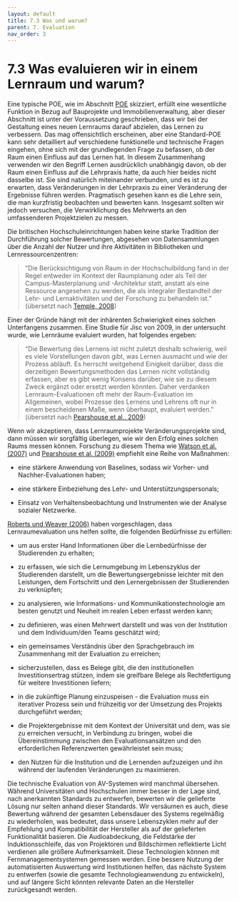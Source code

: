 ```yaml
---
layout: default
title: 7.3 Was und warum?
parent: 7. Evaluation
nav_order: 3
---
```


# 7.3 Was evaluieren wir in einem Lernraum und warum?

Eine typische POE, wie im Abschnitt [POE](../2_POE.md) skizziert, erfüllt eine wesentliche Funktion in
Bezug auf Bauprojekte und Immobilienverwaltung, aber dieser Abschnitt
ist unter der Voraussetzung geschrieben, dass wir bei der Gestaltung
eines neuen Lernraums darauf abzielen, das Lernen zu verbessern. Das mag
offensichtlich erscheinen, aber eine Standard-POE kann sehr detailliert
auf verschiedene funktionelle und technische Fragen eingehen, ohne sich
mit der grundlegenden Frage zu befassen, ob der Raum einen Einfluss auf
das Lernen hat. In diesem Zusammenhang verwenden wir den Begriff Lernen
ausdrücklich unabhängig davon, ob der Raum einen Einfluss auf die
Lehrpraxis hatte, da auch hier beides nicht dasselbe ist. Sie sind
natürlich miteinander verbunden, und es ist zu erwarten, dass
Veränderungen in der Lehrpraxis zu einer Veränderung der Ergebnisse
führen werden. Pragmatisch gesehen kann es die Lehre sein, die man
kurzfristig beobachten und bewerten kann. Insgesamt sollten wir jedoch
versuchen, die Verwirklichung des Mehrwerts an den umfassenderen
Projektzielen zu messen.

Die britischen Hochschuleinrichtungen haben keine starke Tradition der
Durchführung solcher Bewertungen, abgesehen von Datensammlungen über die
Anzahl der Nutzer und ihre Aktivitäten in Bibliotheken und
Lernressourcenzentren:

> “Die Berücksichtigung von Raum in der Hochschulbildung fand in der Regel entweder im Kontext der Raumplanung oder als Teil der Campus-Masterplanung und -Architektur statt, anstatt als eine Ressource angesehen zu werden, die als integraler Bestandteil der Lehr- und Lernaktivitäten und der Forschung zu behandeln ist.”  (übersetzt nach [Temple, 2008](../Referenzen.md))

Einer der Gründe hängt mit der inhärenten Schwierigkeit eines solchen
Unterfangens zusammen. Eine Studie für Jisc von 2009, in der untersucht
wurde, wie Lernräume evaluiert wurden, hat folgendes ergeben:

> “Die Bewertung des Lernens ist nicht zuletzt deshalb schwierig, weil es viele Vorstellungen davon gibt, was Lernen ausmacht und wie der Prozess abläuft. Es herrscht weitgehend Einigkeit darüber, dass die derzeitigen Bewertungsmethoden das Lernen nicht vollständig erfassen,  aber es gibt wenig Konsens darüber, wie sie zu diesem Zweck ergänzt oder ersetzt werden könnten. Daher verdanken Lernraum-Evaluationen oft mehr der Raum-Evaluation im Allgemeinen, wobei Prozesse des Lernens und Lehrens oft nur in einem bescheidenen Maße, wenn überhaupt, evaluiert werden.” (übersetzt nach [Pearshouse et al., 2009](../Referenzen.md))

Wenn wir akzeptieren, dass Lernraumprojekte Veränderungsprojekte sind,
dann müssen wir sorgfältig überlegen, wie wir den Erfolg eines solchen
Raums messen können. Forschung zu diesem Thema wie [Watson et al. (2007)](../Referenzen.md) und [Pearshouse et al. (2009)](../Referenzen.md) empfiehlt eine Reihe von Maßnahmen:

-   eine stärkere Anwendung von Baselines, sodass wir Vorher- und
    Nachher-Evaluationen haben;

-   eine stärkere Einbeziehung des Lehr- und Unterstützungspersonals;

-   Einsatz von Verhaltensbeobachtung und Instrumenten wie der Analyse
    sozialer Netzwerke.

[Roberts und Weaver (2006)](../Referenzen.md) haben vorgeschlagen, dass Lernraumevaluation
uns helfen sollte, die folgenden Bedürfnisse zu erfüllen:

-   um aus erster Hand Informationen über die Lernbedürfnisse der
    Studierenden zu erhalten;

-   zu erfassen, wie sich die Lernumgebung im Lebenszyklus der
    Studierenden darstellt, um die Bewertungsergebnisse leichter mit den
    Leistungen, dem Fortschritt und den Lernergebnissen der Studierenden
    zu verknüpfen;

-   zu analysieren, wie Informations- und Kommunikationstechnologie am
    besten genutzt und Neuheit im realen Leben erfasst werden kann;

-   zu definieren, was einen Mehrwert darstellt und was von der
    Institution und dem Individuum/den Teams geschätzt wird;

-   ein gemeinsames Verständnis über den Sprachgebrauch im Zusammenhang
    mit der Evaluation zu erreichen;

-   sicherzustellen, dass es Belege gibt, die den institutionellen
    Investitionsertrag stützen, indem sie greifbare Belege als
    Rechtfertigung für weitere Investitionen liefern;

-   in die zukünftige Planung einzuspeisen - die Evaluation muss ein
    iterativer Prozess sein und frühzeitig vor der Umsetzung des
    Projekts durchgeführt werden;

-   die Projektergebnisse mit dem Kontext der Universität und dem, was
    sie zu erreichen versucht, in Verbindung zu bringen, wobei die
    Übereinstimmung zwischen den Evaluationsansätzen und den
    erforderlichen Referenzwerten gewährleistet sein muss;

-   den Nutzen für die Institution und die Lernenden aufzuzeigen und ihn
    während der laufenden Veränderungen zu maximieren.

Die technische Evaluation von AV-Systemen wird manchmal übersehen.
Während Universitäten und Hochschulen immer besser in der Lage sind,
nach anerkannten Standards zu entwerfen, bewerten wir die gelieferte
Lösung nur selten anhand dieser Standards. Wir versäumen es auch, diese
Bewertung während der gesamten Lebensdauer des Systems regelmäßig zu
wiederholen, was bedeutet, dass unsere Lebenszyklen mehr auf der
Empfehlung und Kompatibilität der Hersteller als auf der gelieferten
Funktionalität basieren. Die Audioabdeckung, die Feldstärke der
Induktionsschleife, das von Projektoren und Bildschirmen reflektierte
Licht verdienen alle größere Aufmerksamkeit. Diese Technologien können
mit Fernmanagementsystemen gemessen werden. Eine bessere Nutzung der
automatisierten Auswertung wird Institutionen helfen, das nächste System
zu entwerfen (sowie die gesamte Technologieanwendung zu entwickeln), und
auf längere Sicht könnten relevante Daten an die Hersteller
zurückgesandt werden.
